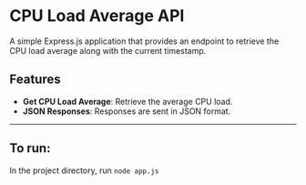 # CPU Load Average API

A simple Express.js application that provides an endpoint to retrieve the CPU load average along with the current timestamp.

## Features

- **Get CPU Load Average**: Retrieve the average CPU load.
- **JSON Responses**: Responses are sent in JSON format.

---

## To run:

In the project directory, run `node app.js`
